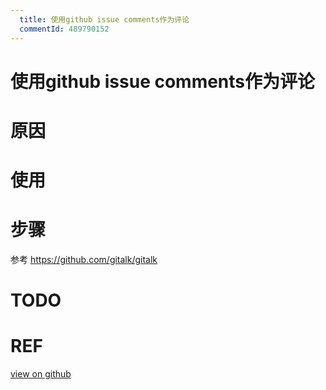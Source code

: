 ```yaml
---
  title: 使用github issue comments作为评论
  commentId: 489790152
---
```

# 使用github issue comments作为评论

# 原因
# 使用
# 步骤
参考 https://github.com/gitalk/gitalk
# TODO
# REF

    
[view on github](https://github.com/lotosbin/lotosbin.github.io/issues/16)
    